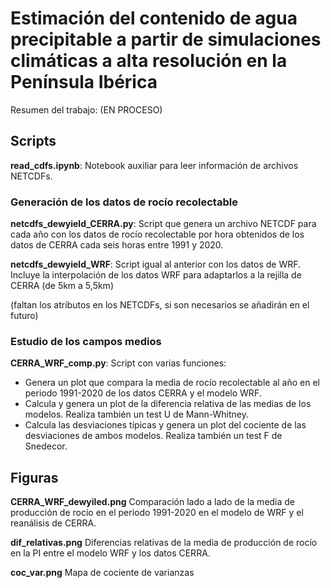 # Estimación del contenido de agua precipitable a partir de simulaciones climáticas a alta resolución en la Península Ibérica
Resumen del trabajo: (EN PROCESO)

## Scripts

**read_cdfs.ipynb**: Notebook auxiliar para leer información de archivos NETCDFs.

### Generación de los datos de rocío recolectable
**netcdfs_dewyield_CERRA.py**: Script que genera un archivo NETCDF para cada año con los datos de rocío recolectable por hora obtenidos de los datos de CERRA cada seis horas entre 1991 y 2020.

**netcdfs_dewyield_WRF**: Script igual al anterior con los datos de WRF. Incluye la interpolación de los datos WRF para adaptarlos a la rejilla de CERRA (de 5km a 5,5km)

(faltan los atributos en los NETCDFs, si son necesarios se añadirán en el futuro)

### Estudio de los campos medios
**CERRA_WRF_comp.py**: Script con varias funciones:
- Genera un plot que compara la media de rocío recolectable al año en el periodo 1991-2020 de los datos CERRA y el modelo WRF.
- Calcula y genera un plot de la diferencia relativa de las medias de los modelos. Realiza también un test U de Mann-Whitney.
- Calcula las desviaciones típicas y genera un plot del cociente de las desviaciones de ambos modelos. Realiza también un test F de Snedecor.

## Figuras
**CERRA_WRF_dewyiled.png** Comparación lado a lado de la media de producción de rocío en el periodo 1991-2020 en el modelo de WRF y el reanálisis de CERRA.

**dif_relativas.png** Diferencias relativas de la media de producción de rocío en la PI entre el modelo WRF y los datos CERRA.

**coc_var.png** Mapa de cociente de varianzas